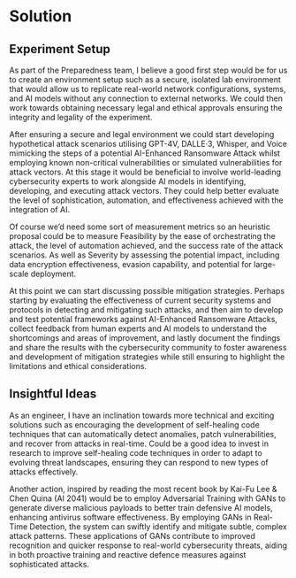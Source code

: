 # Solution

## Experiment Setup

As part of the Preparedness team, I believe a good first step would be for us to create an environment setup such as a secure, isolated lab environment that would allow us to replicate real-world network configurations, systems, and AI models without any connection to external networks. We could then work towards obtaining necessary legal and ethical approvals ensuring the integrity and legality of the experiment.

After ensuring a secure and legal environment we could start developing hypothetical attack scenarios utilising GPT-4V, DALLE·3, Whisper, and Voice mimicking the steps of a potential AI-Enhanced Ransomware Attack whilst employing known non-critical vulnerabilities or simulated vulnerabilities for attack vectors. At this stage it would be beneficial to involve world-leading cybersecurity experts to work alongside AI models in identifying, developing, and executing attack vectors. They could help better evaluate the level of sophistication, automation, and effectiveness achieved with the integration of AI.

Of course we’d need some sort of measurement metrics so an heuristic proposal could be to measure Feasibility by the ease of orchestrating the attack, the level of automation achieved, and the success rate of the attack scenarios. As well as Severity by assessing the potential impact, including data encryption effectiveness, evasion capability, and potential for large-scale deployment.

At this point we can start discussing possible mitigation strategies. Perhaps starting by evaluating the effectiveness of current security systems and protocols in detecting and mitigating such attacks, and then aim to develop and test potential frameworks against AI-Enhanced Ransomware Attacks, collect feedback from human experts and AI models to understand the shortcomings and areas of improvement, and lastly document the findings and share the results with the cybersecurity community to foster awareness and development of mitigation strategies while still ensuring to highlight the limitations and ethical considerations.

## Insightful Ideas

As an engineer, I have an inclination towards more technical and exciting solutions such as encouraging the development of self-healing code techniques that can automatically detect anomalies, patch vulnerabilities, and recover from attacks in real-time. Could be a good idea to invest in research to improve self-healing code techniques in order to adapt to evolving threat landscapes, ensuring they can respond to new types of attacks effectively.

Another action, inspired by reading the most recent book by Kai-Fu Lee & Chen Quina (AI 2041) would be to employ Adversarial Training with GANs to generate diverse malicious payloads to better train defensive AI models, enhancing antivirus software effectiveness. By employing GANs in Real-Time Detection, the system can swiftly identify and mitigate subtle, complex attack patterns. These applications of GANs contribute to improved recognition and quicker response to real-world cybersecurity threats, aiding in both proactive training and reactive defence measures against sophisticated attacks.
